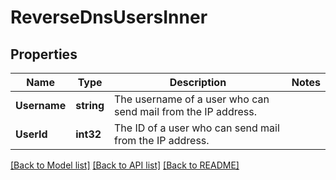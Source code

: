 # ReverseDnsUsersInner

## Properties

Name | Type | Description | Notes
------------ | ------------- | ------------- | -------------
**Username** | **string** | The username of a user who can send mail from the IP address. |
**UserId** | **int32** | The ID of a user who can send mail from the IP address. |

[[Back to Model list]](../README.md#documentation-for-models) [[Back to API list]](../README.md#documentation-for-api-endpoints) [[Back to README]](../README.md)


